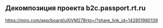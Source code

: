 ## Декомпозиция проекта b2c.passport.rt.ru

https://miro.com/app/board/uXjVM27Brtg=/?share_link_id=142851980139
